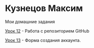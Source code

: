 
# Кузнецов Максим
Мои домашние задания

[Урок 12](https://maximkuz.github.io/lesson_12/ "Мой первый сайт") - Работа с репозиторием GitHub

[Урок 13](https://maximkuz.github.io/github/index.html "Создание аккаунта") - Форма создания аккаунта.
 
